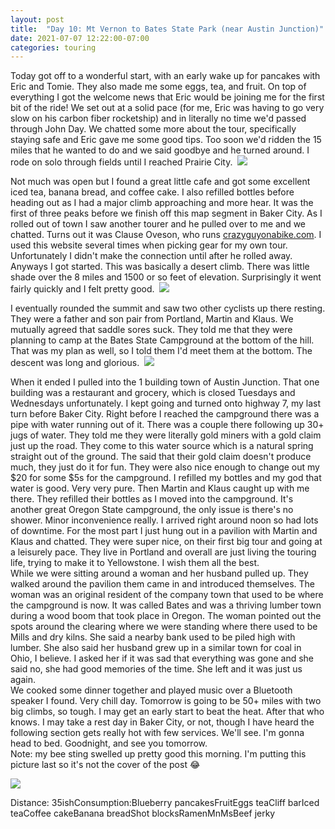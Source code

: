 ```yaml
---
layout: post
title:  "Day 10: Mt Vernon to Bates State Park (near Austin Junction)"
date: 2021-07-07 12:22:00-07:00
categories: touring
---
```

Today got off to a wonderful start, with an early wake up for pancakes with Eric and Tomie. They also made me some eggs, tea, and fruit. On top of everything I got the welcome news that Eric would be joining me for the first bit of the ride! We set out at a solid pace (for me, Eric was having to go very slow on his carbon fiber rocketship) and in literally no time we'd passed through John Day. We chatted some more about the tour, specifically staying safe and Eric gave me some good tips. Too soon we'd ridden the 15 miles that he wanted to do and we said goodbye and he turned around. I rode on solo through fields until I reached Prairie City. 
[![](https://lh3.googleusercontent.com/-sLPAVQr3J88/YOX-7Db7lOI/AAAAAAAAUJw/o-PQ0Yz7RjoHn-Ypu9DWE5l1-W-wtr3dACLcBGAsYHQ/s1600/1625685738861202-0.png)](https://lh3.googleusercontent.com/-sLPAVQr3J88/YOX-7Db7lOI/AAAAAAAAUJw/o-PQ0Yz7RjoHn-Ypu9DWE5l1-W-wtr3dACLcBGAsYHQ/s1600/1625685738861202-0.png)
  
Not much was open but I found a great little cafe and got some excellent iced tea, banana bread, and coffee cake. I also refilled bottles before heading out as I had a major climb approaching and more hear. It was the first of three peaks before we finish off this map segment in Baker City. As I rolled out of town I saw another tourer and he pulled over to me and we chatted. Turns out it was Clause Oveson, who runs [crazyguyonabike.com](http://crazyguyonabike.com). I used this website several times when picking gear for my own tour. Unfortunately I didn't make the connection until after he rolled away. Anyways I got started. This was basically a desert climb. There was little shade over the 8 miles and 1500 or so feet of elevation. Surprisingly it went fairly quickly and I felt pretty good. 
[![](https://lh3.googleusercontent.com/-HqRGglTNtnk/YOX-6eUpjnI/AAAAAAAAUJs/Z4YEfsq3L3oqLellPyvS0XVFQD3jO3g5ACLcBGAsYHQ/s1600/1625685735988792-1.png)](https://lh3.googleusercontent.com/-HqRGglTNtnk/YOX-6eUpjnI/AAAAAAAAUJs/Z4YEfsq3L3oqLellPyvS0XVFQD3jO3g5ACLcBGAsYHQ/s1600/1625685735988792-1.png)
  
I eventually rounded the summit and saw two other cyclists up there resting. They were a father and son pair from Portland, Martin and Klaus. We mutually agreed that saddle sores suck. They told me that they were planning to camp at the Bates State Campground at the bottom of the hill. That was my plan as well, so I told them I'd meet them at the bottom. The descent was long and glorious. 
[![](https://lh3.googleusercontent.com/-lDMHeqT6S0g/YOX-5kzWTsI/AAAAAAAAUJo/NjKrylRSiH86Hli8gf0jWTA_P49Fw7ixwCLcBGAsYHQ/s1600/1625685732752646-2.png)](https://lh3.googleusercontent.com/-lDMHeqT6S0g/YOX-5kzWTsI/AAAAAAAAUJo/NjKrylRSiH86Hli8gf0jWTA_P49Fw7ixwCLcBGAsYHQ/s1600/1625685732752646-2.png)
  
When it ended I pulled into the 1 building town of Austin Junction. That one building was a restaurant and grocery, which is closed Tuesdays and Wednesdays unfortunately. I kept going and turned onto highway 7, my last turn before Baker City. Right before I reached the campground there was a pipe with water running out of it. There was a couple there following up 30+ jugs of water. They told me they were literally gold miners with a gold claim just up the road. They come to this water source which is a natural spring straight out of the ground. The said that their gold claim doesn't produce much, they just do it for fun. They were also nice enough to change out my $20 for some $5s for the campground. I refilled my bottles and my god that water is good. Very very pure. Then Martin and Klaus caught up with me there. They refilled their bottles as I moved into the campground. It's another great Oregon State campground, the only issue is there's no shower. Minor inconvenience really. I arrived right around noon so had lots of downtime. For the most part I just hung out in a pavilion with Martin and Klaus and chatted. They were super nice, on their first big tour and going at a leisurely pace. They live in Portland and overall are just living the touring life, trying to make it to Yellowstone. I wish them all the best.   
While we were sitting around a woman and her husband pulled up. They walked around the pavilion them came in and introduced themselves. The woman was an original resident of the company town that used to be where the campground is now. It was called Bates and was a thriving lumber town during a wood boom that took place in Oregon. The woman pointed out the spots around the clearing where we were standing where there used to be Mills and dry kilns. She said a nearby bank used to be piled high with lumber. She also said her husband grew up in a similar town for coal in Ohio, I believe. I asked her if it was sad that everything was gone and she said no, she had good memories of the time. She left and it was just us again.   
We cooked some dinner together and played music over a Bluetooth speaker I found. Very chill day. Tomorrow is going to be 50+ miles with two big climbs, so tough. I may get an early start to beat the heat. After that who knows. I may take a rest day in Baker City, or not, though I have heard the following section gets really hot with few services. We'll see. I'm gonna head to bed. Goodnight, and see you tomorrow.  
Note: my bee sting swelled up pretty good this morning. I'm putting this picture last so it's not the cover of the post 😂  

[![](https://lh3.googleusercontent.com/-f9OG9UxBbD0/YOX-4wQHVEI/AAAAAAAAUJk/LHKF_U47sq0S0E-mr1ki64Ncio15wK7xgCLcBGAsYHQ/s1600/1625685729795602-3.png)](https://lh3.googleusercontent.com/-f9OG9UxBbD0/YOX-4wQHVEI/AAAAAAAAUJk/LHKF_U47sq0S0E-mr1ki64Ncio15wK7xgCLcBGAsYHQ/s1600/1625685729795602-3.png)
  
Distance: 35ishConsumption:Blueberry pancakesFruitEggs teaCliff barIced teaCoffee cakeBanana breadShot blocksRamenMnMsBeef jerky
